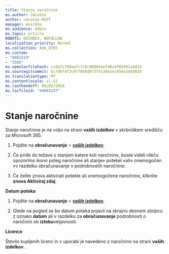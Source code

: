 ```yaml
---
title: Stanje naročnine
ms.author: cmcatee
author: cmcatee-MSFT
manager: mnirkhe
ms.audience: Admin
ms.topic: article
ROBOTS: NOINDEX, NOFOLLOW
localization_priority: Normal
ms.collection: Adm_O365
ms.custom:
- "9001519"
- "3586"
ms.openlocfilehash: cc0a7c708aafc7c6c9680deefd6cbf65991a4d18
ms.sourcegitcommit: bc7d6f4f3c9f7060d073f5130e1ec856e248d020
ms.translationtype: MT
ms.contentlocale: sl-SI
ms.lasthandoff: 06/02/2020
ms.locfileid: "44063237"
---
```

# <a name="subscription-status"></a>Stanje naročnine

Stanje naročnine je na voljo na strani **vaših izdelkov** v skrbniškem središču za Microsoft 365.

1. Pojdite na **obračunavanje**  >  **[vaših izdelkov](https://go.microsoft.com/fwlink/p/?linkid=842054)**.

2. Če pride do težave s stanjem katere koli naročnine, boste videli rdečo opozorilno ikono poleg naročnine ali stanje» potekel «ali» onemogočen «v razdelku obračunavanje v podrobnostih naročnine.

3. Če želite znova aktivirati potekle ali onemogočene naročnine, kliknite **znova Aktiviraj zdaj**.

**Datum poteka**

1. Pojdite na **obračunavanje**  >  **[vaših izdelkov](https://go.microsoft.com/fwlink/p/?linkid=842054)**.

2. Glede na pogled se bo datum poteka pojavil na skrajno desnem stolpcu z oznako **datum** ali v razdelku za **obračunavanje** podrobnosti o naročnini ob **izteku**veljavnosti.

**Licence**

Število kupljenih licenc in v uporabi je navedeno z naročnino na strani **vaših izdelkov** .


